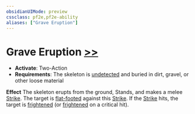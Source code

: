 ```yaml
---
obsidianUIMode: preview
cssclass: pf2e,pf2e-ability
aliases: ["Grave Eruption"]
---
```

# Grave Eruption [>>](chapter-9-playing-the-game.md#Actions "Two-Action")

- **Activate**: Two-Action
- **Requirements**: The skeleton is [undetected](conditions.md#Undetected) and buried in dirt, gravel, or other loose material

**Effect** The skeleton erupts from the ground, Stands, and makes a melee [Strike](strike.md). The target is [flat-footed](conditions.md#Flat-footed) against this [Strike](strike.md). If the [Strike](strike.md) hits, the target is [frightened](conditions.md#Frightened) (or [frightened](conditions.md#Frightened) on a critical hit).